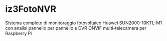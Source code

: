# iz3FotoNVR
Sistema completo di monitoraggio fotovoltaico Huawei SUN2000-10KTL-M1 con analisi pannello per pannello e DVR ONVIF multi-telecamera per Raspberry Pi
